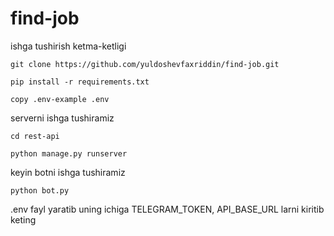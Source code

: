 ﻿# find-job
ishga tushirish ketma-ketligi
``` 
git clone https://github.com/yuldoshevfaxriddin/find-job.git
```
``` 
pip install -r requirements.txt
```
```
copy .env-example .env
```
serverni ishga tushiramiz
``` 
cd rest-api
```
``` 
python manage.py runserver
```
keyin botni ishga tushiramiz
``` 
python bot.py
```

.env fayl yaratib uning ichiga TELEGRAM_TOKEN, API_BASE_URL larni kiritib keting


